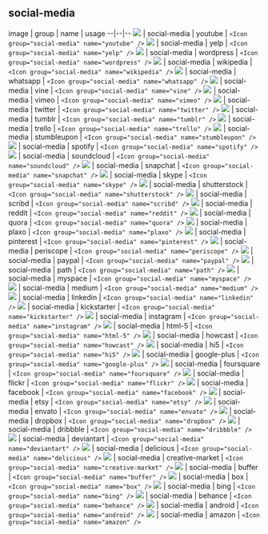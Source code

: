 ## social-media

image | group | name | usage
--|--|--
![](./social-media/001-youtube.svg) | social-media | youtube | `<Icon group="social-media" name="youtube" />`
![](./social-media/002-yelp.svg) | social-media | yelp | `<Icon group="social-media" name="yelp" />`
![](./social-media/003-wordpress.svg) | social-media | wordpress | `<Icon group="social-media" name="wordpress" />`
![](./social-media/004-wikipedia.svg) | social-media | wikipedia | `<Icon group="social-media" name="wikipedia" />`
![](./social-media/005-whatsapp.svg) | social-media | whatsapp | `<Icon group="social-media" name="whatsapp" />`
![](./social-media/006-vine.svg) | social-media | vine | `<Icon group="social-media" name="vine" />`
![](./social-media/007-vimeo.svg) | social-media | vimeo | `<Icon group="social-media" name="vimeo" />`
![](./social-media/008-twitter.svg) | social-media | twitter | `<Icon group="social-media" name="twitter" />`
![](./social-media/009-tumblr.svg) | social-media | tumblr | `<Icon group="social-media" name="tumblr" />`
![](./social-media/010-trello.svg) | social-media | trello | `<Icon group="social-media" name="trello" />`
![](./social-media/011-stumbleupon.svg) | social-media | stumbleupon | `<Icon group="social-media" name="stumbleupon" />`
![](./social-media/012-spotify.svg) | social-media | spotify | `<Icon group="social-media" name="spotify" />`
![](./social-media/013-soundcloud.svg) | social-media | soundcloud | `<Icon group="social-media" name="soundcloud" />`
![](./social-media/014-snapchat.svg) | social-media | snapchat | `<Icon group="social-media" name="snapchat" />`
![](./social-media/015-skype.svg) | social-media | skype | `<Icon group="social-media" name="skype" />`
![](./social-media/016-shutterstock.svg) | social-media | shutterstock | `<Icon group="social-media" name="shutterstock" />`
![](./social-media/017-scribd.svg) | social-media | scribd | `<Icon group="social-media" name="scribd" />`
![](./social-media/018-reddit.svg) | social-media | reddit | `<Icon group="social-media" name="reddit" />`
![](./social-media/019-quora.svg) | social-media | quora | `<Icon group="social-media" name="quora" />`
![](./social-media/020-plaxo.svg) | social-media | plaxo | `<Icon group="social-media" name="plaxo" />`
![](./social-media/021-pinterest.svg) | social-media | pinterest | `<Icon group="social-media" name="pinterest" />`
![](./social-media/022-periscope.svg) | social-media | periscope | `<Icon group="social-media" name="periscope" />`
![](./social-media/023-paypal.svg) | social-media | paypal | `<Icon group="social-media" name="paypal" />`
![](./social-media/024-path.svg) | social-media | path | `<Icon group="social-media" name="path" />`
![](./social-media/025-myspace.svg) | social-media | myspace | `<Icon group="social-media" name="myspace" />`
![](./social-media/026-medium.svg) | social-media | medium | `<Icon group="social-media" name="medium" />`
![](./social-media/027-linkedin.svg) | social-media | linkedin | `<Icon group="social-media" name="linkedin" />`
![](./social-media/028-kickstarter.svg) | social-media | kickstarter | `<Icon group="social-media" name="kickstarter" />`
![](./social-media/029-instagram.svg) | social-media | instagram | `<Icon group="social-media" name="instagram" />`
![](./social-media/030-html-5.svg) | social-media | html-5 | `<Icon group="social-media" name="html-5" />`
![](./social-media/031-howcast.svg) | social-media | howcast | `<Icon group="social-media" name="howcast" />`
![](./social-media/032-hi5.svg) | social-media | hi5 | `<Icon group="social-media" name="hi5" />`
![](./social-media/033-google-plus.svg) | social-media | google-plus | `<Icon group="social-media" name="google-plus" />`
![](./social-media/034-foursquare.svg) | social-media | foursquare | `<Icon group="social-media" name="foursquare" />`
![](./social-media/035-flickr.svg) | social-media | flickr | `<Icon group="social-media" name="flickr" />`
![](./social-media/036-facebook.svg) | social-media | facebook | `<Icon group="social-media" name="facebook" />`
![](./social-media/037-etsy.svg) | social-media | etsy | `<Icon group="social-media" name="etsy" />`
![](./social-media/038-envato.svg) | social-media | envato | `<Icon group="social-media" name="envato" />`
![](./social-media/039-dropbox.svg) | social-media | dropbox | `<Icon group="social-media" name="dropbox" />`
![](./social-media/040-dribbble.svg) | social-media | dribbble | `<Icon group="social-media" name="dribbble" />`
![](./social-media/041-deviantart.svg) | social-media | deviantart | `<Icon group="social-media" name="deviantart" />`
![](./social-media/042-delicious.svg) | social-media | delicious | `<Icon group="social-media" name="delicious" />`
![](./social-media/043-creative-market.svg) | social-media | creative-market | `<Icon group="social-media" name="creative-market" />`
![](./social-media/044-buffer.svg) | social-media | buffer | `<Icon group="social-media" name="buffer" />`
![](./social-media/045-box.svg) | social-media | box | `<Icon group="social-media" name="box" />`
![](./social-media/046-bing.svg) | social-media | bing | `<Icon group="social-media" name="bing" />`
![](./social-media/047-behance.svg) | social-media | behance | `<Icon group="social-media" name="behance" />`
![](./social-media/048-android.svg) | social-media | android | `<Icon group="social-media" name="android" />`
![](./social-media/049-amazon.svg) | social-media | amazon | `<Icon group="social-media" name="amazon" />`